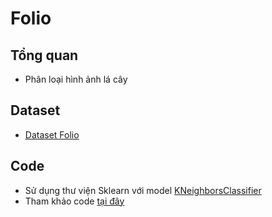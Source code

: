 # Folio #
## Tổng quan ##
* Phân loại hình ảnh lá cây
## Dataset ##
* [Dataset Folio](https://archive.ics.uci.edu/ml/datasets/Folio)
## Code ##
* Sử dụng thư viện Sklearn với model [KNeighborsClassifier](https://scikit-learn.org/stable/modules/generated/sklearn.neighbors.KNeighborsClassifier.html)
* Tham khảo code [tại đây](https://github.com/khoaphamj1505/CS114.L11.KHCL/blob/master/Folio/Folio.ipynb)
